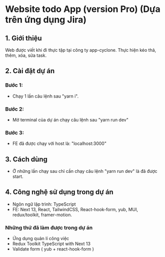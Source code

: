 # Website todo App (version Pro) (Dựa trên ứng dụng Jira)

## 1. Giới thiệu

Web được viết khi đi thực tập tại công ty app-cyclone. Thực hiện kéo thả, thêm, xóa, sửa task.

## 2. Cài đặt dự án

### Bước 1:

-   Chạy 1 lần câu lệnh sau "yarn i".

### Bước 2:

-   Mở terminal của dự án chạy câu lệnh sau "yarn run dev"

### Bước 3:

-   FE đã được chạy với host là: "localhost:3000"

## 3. Cách dùng

-   Ở những lần chạy sau chỉ cần chạy câu lệnh "yarn run dev" là đã được start.

## 4. Công nghệ sử dụng trong dự án

-   Ngôn ngữ lập trình: TypeScript
-   FE: Next 13, React, TailwindCSS, React-hook-form, yub, MUI, redux/toolkit, framer-motion.

### Những thứ đã làm được trong dự án

-   Ứng dụng quản lí công việc
-   Redux Toolkit TypeScript with Next 13
-   Validate form ( yub + react-hook-form )
